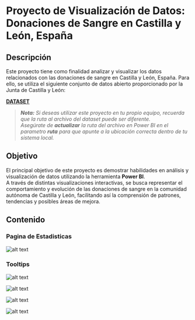 # Proyecto de Visualización de Datos: Donaciones de Sangre en Castilla y León, España

## Descripción

Este proyecto tiene como finalidad analizar y visualizar los datos relacionados con las donaciones de sangre en Castilla y León, España. Para ello, se utiliza el siguiente conjunto de datos abierto proporcionado por la Junta de Castilla y León:

**[DATASET](https://analisis.datosabiertos.jcyl.es/explore/dataset/donaciones-de-sangre-y-aferesis/information/)**

> ***Nota:** Si deseas utilizar este proyecto en tu propio equipo, recuerda que la ruta al archivo del dataset puede ser diferente.  
> Asegúrate de **actualizar** la ruta del archivo en Power BI en el parametro **ruta** para que apunte a la ubicación correcta dentro de tu sistema local.*

## Objetivo

El principal objetivo de este proyecto es demostrar habilidades en análisis y visualización de datos utilizando la herramienta **Power BI**.  
A través de distintas visualizaciones interactivas, se busca representar el comportamiento y evolución de las donaciones de sangre en la comunidad autónoma de Castilla y León, facilitando así la comprensión de patrones, tendencias y posibles áreas de mejora.

## Contenido

### Pagina de Estadisticas

![alt text](image/image.png)

### Tooltips

![alt text](image/image-2.png)

![alt text](image/image-3.png)

![alt text](image/image-4.png)

![alt text](image/image-5.png)
